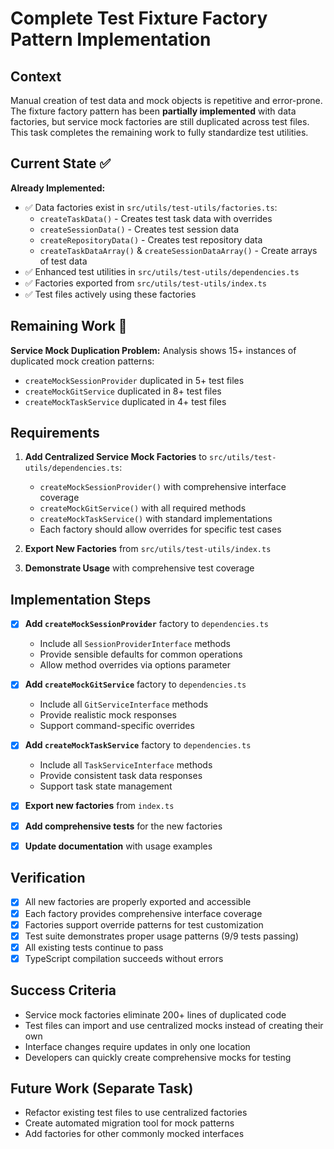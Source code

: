 # Complete Test Fixture Factory Pattern Implementation

## Context

Manual creation of test data and mock objects is repetitive and error-prone. The fixture factory pattern has been **partially implemented** with data factories, but service mock factories are still duplicated across test files. This task completes the remaining work to fully standardize test utilities.

## Current State ✅

**Already Implemented:**
- ✅ Data factories exist in `src/utils/test-utils/factories.ts`:
  - `createTaskData()` - Creates test task data with overrides
  - `createSessionData()` - Creates test session data
  - `createRepositoryData()` - Creates test repository data
  - `createTaskDataArray()` & `createSessionDataArray()` - Create arrays of test data
- ✅ Enhanced test utilities in `src/utils/test-utils/dependencies.ts`
- ✅ Factories exported from `src/utils/test-utils/index.ts`
- ✅ Test files actively using these factories

## Remaining Work 🔲

**Service Mock Duplication Problem:**
Analysis shows 15+ instances of duplicated mock creation patterns:
- `createMockSessionProvider` duplicated in 5+ test files
- `createMockGitService` duplicated in 8+ test files
- `createMockTaskService` duplicated in 4+ test files

## Requirements

1. **Add Centralized Service Mock Factories** to `src/utils/test-utils/dependencies.ts`:
   - `createMockSessionProvider()` with comprehensive interface coverage
   - `createMockGitService()` with all required methods
   - `createMockTaskService()` with standard implementations
   - Each factory should allow overrides for specific test cases

2. **Export New Factories** from `src/utils/test-utils/index.ts`

3. **Demonstrate Usage** with comprehensive test coverage

## Implementation Steps

- [x] **Add `createMockSessionProvider`** factory to `dependencies.ts`
  - Include all `SessionProviderInterface` methods
  - Provide sensible defaults for common operations
  - Allow method overrides via options parameter

- [x] **Add `createMockGitService`** factory to `dependencies.ts`
  - Include all `GitServiceInterface` methods
  - Provide realistic mock responses
  - Support command-specific overrides

- [x] **Add `createMockTaskService`** factory to `dependencies.ts`
  - Include all `TaskServiceInterface` methods
  - Provide consistent task data responses
  - Support task state management

- [x] **Export new factories** from `index.ts`

- [x] **Add comprehensive tests** for the new factories

- [x] **Update documentation** with usage examples

## Verification

- [x] All new factories are properly exported and accessible
- [x] Each factory provides comprehensive interface coverage
- [x] Factories support override patterns for test customization
- [x] Test suite demonstrates proper usage patterns (9/9 tests passing)
- [x] All existing tests continue to pass
- [x] TypeScript compilation succeeds without errors

## Success Criteria

- Service mock factories eliminate 200+ lines of duplicated code
- Test files can import and use centralized mocks instead of creating their own
- Interface changes require updates in only one location
- Developers can quickly create comprehensive mocks for testing

## Future Work (Separate Task)

- Refactor existing test files to use centralized factories
- Create automated migration tool for mock patterns
- Add factories for other commonly mocked interfaces
